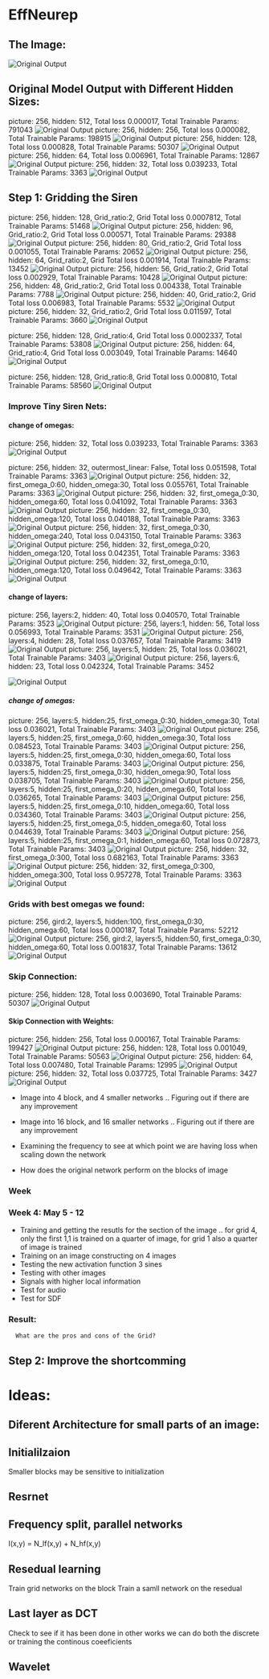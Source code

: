 # EffNeurep
## The Image:
![Original Output](./images/image.jpg?raw=true "Original Model")
## Original Model Output with Different Hidden Sizes:
picture: 256, hidden: 512, Total loss 0.000017, Total Trainable Params: 791043
![Original Output](./images/original_output(0).jpg?raw=true "Original Model")
picture: 256, hidden: 256, Total loss 0.000082, Total Trainable Params: 198915
![Original Output](./images/original_output.jpg?raw=true "Original Model")
picture: 256, hidden: 128, Total loss 0.000828, Total Trainable Params: 50307
![Original Output](./images/original_output(1).jpg?raw=true "Original Model")
picture: 256, hidden: 64, Total loss 0.006961, Total Trainable Params: 12867
![Original Output](./images/original_output(2).jpg?raw=true "Original Model")
picture: 256, hidden: 32, Total loss 0.039233, Total Trainable Params: 3363
![Original Output](./images/original_output(3).jpg?raw=true "Original Model")

## Step 1: Gridding the Siren
picture: 256, hidden: 128, Grid_ratio:2, Grid Total loss 0.0007812, Total Trainable Params: 51468
![Original Output](./images/grid_result1.jpg?raw=true "Original Model")
picture: 256, hidden: 96, Grid_ratio:2, Grid Total loss 0.000571, Total Trainable Params: 29388
![Original Output](./images/grid_result4.jpg?raw=true "Original Model")
picture: 256, hidden: 80, Grid_ratio:2, Grid Total loss 0.001055, Total Trainable Params: 20652
![Original Output](./images/grid_result5.jpg?raw=true "Original Model")
picture: 256, hidden: 64, Grid_ratio:2, Grid Total loss 0.001914, Total Trainable Params: 13452
![Original Output](./images/grid_result6.jpg?raw=true "Original Model")
picture: 256, hidden: 56, Grid_ratio:2, Grid Total loss 0.002929, Total Trainable Params: 10428
![Original Output](./images/grid_result7.jpg?raw=true "Original Model")
picture: 256, hidden: 48, Grid_ratio:2, Grid Total loss 0.004338, Total Trainable Params: 7788
![Original Output](./images/grid_result8.jpg?raw=true "Original Model")
picture: 256, hidden: 40, Grid_ratio:2, Grid Total loss 0.006983, Total Trainable Params: 5532
![Original Output](./images/grid_result9.jpg?raw=true "Original Model")
picture: 256, hidden: 32, Grid_ratio:2, Grid Total loss 0.011597, Total Trainable Params: 3660
![Original Output](./images/grid_result10.jpg?raw=true "Original Model")

picture: 256, hidden: 128, Grid_ratio:4, Grid Total loss 0.0002337, Total Trainable Params: 53808
![Original Output](./images/grid_result2.jpg?raw=true "Original Model")
picture: 256, hidden: 64, Grid_ratio:4, Grid Total loss 0.003049, Total Trainable Params: 14640
![Original Output](./images/grid_result11.jpg?raw=true "Original Model")

picture: 256, hidden: 128, Grid_ratio:8, Grid Total loss 0.000810, Total Trainable Params: 58560
![Original Output](./images/grid_result3.jpg?raw=true "Original Model")

### Improve Tiny Siren Nets:
#### change of omegas:
picture: 256, hidden: 32, Total loss 0.039233, Total Trainable Params: 3363
![Original Output](./images/original_output(3).jpg?raw=true "Original Model")

picture: 256, hidden: 32, outermost_linear: False, Total loss 0.051598, Total Trainable Params: 3363
![Original Output](./images/tiny_output.jpg?raw=true "Original Model")
picture: 256, hidden: 32, first_omega_0:60, hidden_omega:30, Total loss 0.055761, Total Trainable Params: 3363
![Original Output](./images/tiny_output3.jpg?raw=true "Original Model")
picture: 256, hidden: 32, first_omega_0:30, hidden_omega:60, Total loss 0.041092, Total Trainable Params: 3363
![Original Output](./images/tiny_output4.jpg?raw=true "Original Model")
picture: 256, hidden: 32, first_omega_0:30, hidden_omega:120, Total loss 0.040188, Total Trainable Params: 3363
![Original Output](./images/tiny_output5.jpg?raw=true "Original Model")
picture: 256, hidden: 32, first_omega_0:30, hidden_omega:240, Total loss 0.043150, Total Trainable Params: 3363
![Original Output](./images/tiny_output6.jpg?raw=true "Original Model")
picture: 256, hidden: 32, first_omega_0:20, hidden_omega:120, Total loss 0.042351, Total Trainable Params: 3363
![Original Output](./images/tiny_output7.jpg?raw=true "Original Model")
picture: 256, hidden: 32, first_omega_0:10, hidden_omega:120, Total loss 0.049642, Total Trainable Params: 3363
![Original Output](./images/tiny_output8.jpg?raw=true "Original Model")
#### change of layers:
picture: 256, layers:2, hidden: 40, Total loss 0.040570, Total Trainable Params: 3523
![Original Output](./images/tiny_output9.jpg?raw=true "Original Model")
picture: 256, layers:1, hidden: 56, Total loss 0.056993, Total Trainable Params: 3531
![Original Output](./images/tiny_output10.jpg?raw=true "Original Model")
picture: 256, layers:4, hidden: 28, Total loss 0.037657, Total Trainable Params: 3419
![Original Output](./images/tiny_output11.jpg?raw=true "Original Model")
picture: 256, layers:5, hidden: 25, Total loss 0.036021, Total Trainable Params: 3403
![Original Output](./images/tiny_output12.jpg?raw=true "Original Model")
picture: 256, layers:6, hidden: 23, Total loss 0.042324, Total Trainable Params: 3452

![Original Output](./images/tiny_output13.jpg?raw=true "Original Model")
##### change of omegas:
picture: 256, layers:5, hidden:25, first_omega_0:30, hidden_omega:30, Total loss 0.036021, Total Trainable Params: 3403
![Original Output](./images/tiny_output12.jpg?raw=true "Original Model")
picture: 256, layers:5, hidden:25, first_omega_0:60, hidden_omega:30, Total loss 0.084523, Total Trainable Params: 3403
![Original Output](./images/tiny_output14.jpg?raw=true "Original Model")
picture: 256, layers:5, hidden:25, first_omega_0:30, hidden_omega:60, Total loss 0.033875, Total Trainable Params: 3403
![Original Output](./images/tiny_output15.jpg?raw=true "Original Model")
picture: 256, layers:5, hidden:25, first_omega_0:30, hidden_omega:90, Total loss 0.038705, Total Trainable Params: 3403
![Original Output](./images/tiny_output16.jpg?raw=true "Original Model")
picture: 256, layers:5, hidden:25, first_omega_0:20, hidden_omega:60, Total loss 0.036265, Total Trainable Params: 3403
![Original Output](./images/tiny_output17.jpg?raw=true "Original Model")
picture: 256, layers:5, hidden:25, first_omega_0:10, hidden_omega:60, Total loss 0.034360, Total Trainable Params: 3403
![Original Output](./images/tiny_output18.jpg?raw=true "Original Model")
picture: 256, layers:5, hidden:25, first_omega_0:5, hidden_omega:60, Total loss 0.044639, Total Trainable Params: 3403
![Original Output](./images/tiny_output19.jpg?raw=true "Original Model")
picture: 256, layers:5, hidden:25, first_omega_0:1, hidden_omega:60, Total loss 0.072873, Total Trainable Params: 3403
![Original Output](./images/tiny_output20.jpg?raw=true "Original Model")
picture: 256, hidden: 32, first_omega_0:300, Total loss 0.682163, Total Trainable Params: 3363
![Original Output](./images/tiny_output1.jpg?raw=true "Original Model")
picture: 256, hidden: 32, first_omega_0:300, hidden_omega:300, Total loss 0.957278, Total Trainable Params: 3363
![Original Output](./images/tiny_output2.jpg?raw=true "Original Model")

### Grids with best omegas we found:
picture: 256, gird:2, layers:5, hidden:100, first_omega_0:30, hidden_omega:60, Total loss 0.000187, Total Trainable Params: 52212
![Original Output](./images/grid_result12.jpg?raw=true "Original Model")
picture: 256, gird:2, layers:5, hidden:50, first_omega_0:30, hidden_omega:60, Total loss 0.001837, Total Trainable Params: 13612
![Original Output](./images/grid_result13.jpg?raw=true "Original Model")

### Skip Connection:
picture: 256, hidden: 128, Total loss 0.003690, Total Trainable Params: 50307
![Original Output](./images/skip_model.jpg?raw=true "Original Model")
#### Skip Connection with Weights:
picture: 256, hidden: 256, Total loss 0.000167, Total Trainable Params: 199427
![Original Output](./images/skip_model2.jpg?raw=true "Original Model")
picture: 256, hidden: 128, Total loss 0.001049, Total Trainable Params: 50563
![Original Output](./images/skip_model1.jpg?raw=true "Original Model")
picture: 256, hidden: 64, Total loss 0.007480, Total Trainable Params: 12995
![Original Output](./images/skip_model3.jpg?raw=true "Original Model")
picture: 256, hidden: 32, Total loss 0.037725, Total Trainable Params: 3427
![Original Output](./images/skip_model4.jpg?raw=true "Original Model")

* Image into 4 block, and 4 smaller networks
.. Figuring out if there are any improvement
* Image into 16 block, and 16 smaller networks
.. Figuring out if there are any improvement
* Examining the frequency to see at which point we are having loss when scaling down the network


* How does the original network perform on the blocks of image
### Week 
### Week 4: May 5 - 12
* Training and getting the resutls for the section of the image
.. for grid 4, only the first 1,1 is trained on a quarter of image, for grid 1 also a quarter of image is trained
* Training on an image constructing on 4 images
* Testing the new activation function 3 sines
* Testing with other images
* Signals with higher local information
* Test for audio
* Test for SDF


### Result:
      What are the pros and cons of the Grid?
      
## Step 2: Improve the shortcomming


# Ideas:




## Diferent Architecture for small parts of an image:
## Initialilzaion
Smaller blocks may be sensitive to initialization
## Resrnet


## Frequency split, parallel networks
I(x,y) = N_lf(x,y) + N_hf(x,y)

## Resedual learning
Train grid networks on the block
Train a samll network on the resedual 

## Last layer as DCT 
Check to see if it has been done in other works
we can do both the discrete or training the continous coeeficients

## Wavelet


